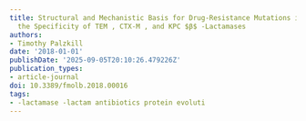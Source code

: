 ```yaml
---
title: Structural and Mechanistic Basis for Drug-Resistance Mutations in Altering
  the Specificity of TEM , CTX-M , and KPC $β$ -Lactamases
authors:
- Timothy Palzkill
date: '2018-01-01'
publishDate: '2025-09-05T20:10:26.479226Z'
publication_types:
- article-journal
doi: 10.3389/fmolb.2018.00016
tags:
- -lactamase -lactam antibiotics protein evoluti
---
```

